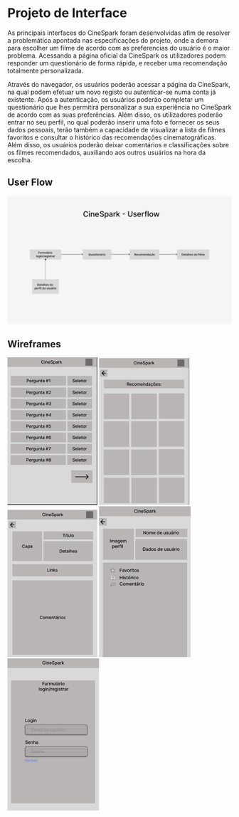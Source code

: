 
# Projeto de Interface

 As principais interfaces do CineSpark foram desenvolvidas afim de resolver a problemática apontada nas especificações do projeto, onde a demora para escolher um filme de acordo com as preferencias do usuário é o maior problema. Acessando a página oficial da CineSpark os utilizadores podem responder um questionário de forma rápida, e receber uma recomendação totalmente personalizada.

 Através do navegador, os usuários poderão acessar a página da CineSpark, na qual podem efetuar um novo registo ou autenticar-se numa conta já existente. Após a autenticação, os usuários poderão completar um questionário que lhes permitirá personalizar a sua experiência no CineSpark de acordo com as suas preferências. Além disso, os utilizadores poderão entrar no seu perfil, no qual poderão inserir uma foto e fornecer os seus dados pessoais, terão também a capacidade de visualizar a lista de filmes favoritos e consultar o histórico das recomendações cinematográficas. Além disso, os usuários poderão deixar comentários e classificações sobre os filmes recomendados, auxiliando aos outros usuários na hora da escolha.

## User Flow

![UserFlow](img/UserflowB.jpg)



## Wireframes

![Wireframe 1](img/Wireframe1.png)
![Wireframe 2](img/Wireframe2.png)
![Wireframe 3](img/Wireframe3.png)
![Wireframe 4](img/WireframeUsuario.png)
![Wireframe 5](img/WireframeLogin.png)
